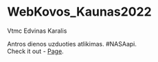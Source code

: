 # WebKovos_Kaunas2022
Vtmc Edvinas Karalis

Antros dienos uzduoties atlikimas. #NASAapi.<br />
Check it out - [Page](https://hhvis.github.io/WebKovos_Kaunas2022/).
